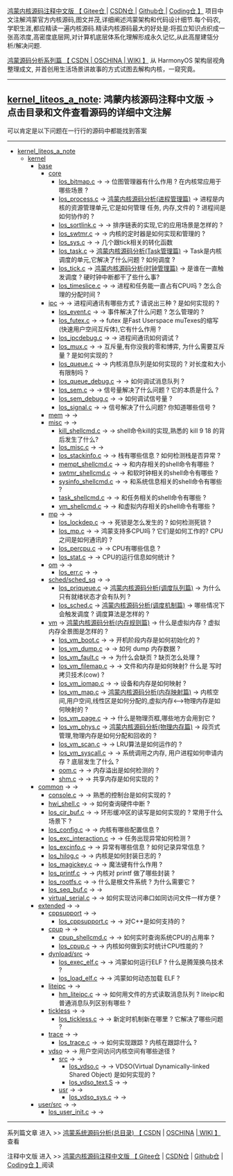 [鸿蒙内核源码注释中文版 【 Gitee仓 ](https://gitee.com/weharmony/kernel_liteos_a_note) | [ CSDN仓 ](https://codechina.csdn.net/kuangyufei/kernel_liteos_a_note) | [ Github仓 ](https://github.com/kuangyufei/kernel_liteos_a_note) | [ Coding仓 】](https://weharmony.coding.net/public/harmony/kernel_liteos_a_note/git/files) 项目中文注解鸿蒙官方内核源码,图文并茂,详细阐述鸿蒙架构和代码设计细节.每个码农,学职生涯,都应精读一遍内核源码.精读内核源码最大的好处是:将孤立知识点织成一张高浓度,高密度底层网,对计算机底层体系化理解形成永久记忆,从此高屋建瓴分析/解决问题.

[鸿蒙源码分析系列篇 【 CSDN ](https://blog.csdn.net/kuangyufei/article/details/108727970) [| OSCHINA ](https://my.oschina.net/u/3751245/blog/4626852) [| WIKI 】](https://gitee.com/weharmony/kernel_liteos_a_note/wikis/pages) 从 HarmonyOS 架构层视角整理成文, 并首创用生活场景讲故事的方式试图去解构内核，一窥究竟。

---

## **[kernel\_liteos\_a_note](https://gitee.com/weharmony/kernel_liteos_a_note): 鸿蒙内核源码注释中文版 -> 点击目录和文件查看源码的详细中文注解**  

可以肯定是以下问题在一行行的源码中都能找到答案

---

- [kernel_liteos_a_note](https://gitee.com/weharmony/kernel_liteos_a_note/)
  * [kernel](https://gitee.com/weharmony/kernel_liteos_a_note/tree/master/kernel/)
    + [base](https://gitee.com/weharmony/kernel_liteos_a_note/tree/master/kernel/base/)
    	+ [core](https://gitee.com/weharmony/kernel_liteos_a_note/tree/master/kernel/base/core/)
    		+ [los_bitmap.c](https://gitee.com/weharmony/kernel_liteos_a_note/tree/master/kernel/base/core/los_bitmap.c) -> []() -> 位图管理器有什么作用 ? 在内核常应用于哪些场景 ?
    		+ [los_process.c](https://gitee.com/weharmony/kernel_liteos_a_note/tree/master/kernel/base/core/los_process.c) -> [鸿蒙内核源码分析(进程管理篇)](https://blog.csdn.net/kuangyufei/article/details/108595941) -> 进程是内核的资源管理单元,它是如何管理 任务, 内存,文件的 ? 进程间是如何协作的 ?
    		+ [los_sortlink.c](https://gitee.com/weharmony/kernel_liteos_a_note/tree/master/kernel/base/core/los_sortlink.c) -> []() -> 排序链表的实现,它的应用场景是怎样的 ? 
    		+ [los_swtmr.c](https://gitee.com/weharmony/kernel_liteos_a_note/tree/master/kernel/base/core/los_swtmr.c) -> []() -> 内核的定时器是如何实现和管理的 ?
    		+ [los_sys.c](https://gitee.com/weharmony/kernel_liteos_a_note/tree/master/kernel/base/core/los_sys.c) -> []() -> 几个跟tick相关的转化函数
    		+ [los_task.c](https://gitee.com/weharmony/kernel_liteos_a_note/tree/master/kernel/base/core/los_task.c) -> [鸿蒙内核源码分析(Task管理篇)](https://blog.csdn.net/kuangyufei/article/details/108661248) -> Task是内核调度的单元,它解决了什么问题 ? 如何调度 ?
    		+ [los_tick.c](https://gitee.com/weharmony/kernel_liteos_a_note/tree/master/kernel/base/core/los_tick.c) -> [鸿蒙内核源码分析(时钟管理篇)](https://blog.csdn.net/kuangyufei/article/details/108603468) ->  是谁在一直触发调度 ? 硬时钟中断都干了些什么事?
    		+ [los_timeslice.c](https://gitee.com/weharmony/kernel_liteos_a_note/tree/master/kernel/base/core/los_timeslice.c) -> []() -> 进程和任务能一直占有CPU吗 ? 怎么合理的分配时间 ?
    	+ [ipc](https://gitee.com/weharmony/kernel_liteos_a_note/tree/master/kernel/base/ipc/) -> []() -> 进程间通讯有哪些方式 ? 请说出三种 ? 是如何实现的 ?
    		+ [los_event.c](https://gitee.com/weharmony/kernel_liteos_a_note/tree/master/kernel/base/ipc/los_event.c) -> []() -> 事件解决了什么问题 ? 怎么管理的 ?
    		+ [los_futex.c](https://gitee.com/weharmony/kernel_liteos_a_note/tree/master/kernel/base/ipc/base/los_futex.c) -> []() -> futex 是Fast Userspace muTexes的缩写(快速用户空间互斥体),它有什么作用 ?
    		+ [los_ipcdebug.c](https://gitee.com/weharmony/kernel_liteos_a_note/tree/master/kernel/base/ipc/base/los_ipcdebug.c) -> []() -> 进程间通讯如何调试 ?
    		+ [los_mux.c](https://gitee.com/weharmony/kernel_liteos_a_note/tree/master/kernel/base/ipc/los_mux.c) -> []() -> 互斥量,有你没我的零和博弈, 为什么需要互斥量 ? 是如何实现的 ?
    		+ [los_queue.c](https://gitee.com/weharmony/kernel_liteos_a_note/tree/master/kernel/base/ipc/los_queue.c) -> []() -> 内核消息队列是如何实现的 ? 对长度和大小有限制吗 ? 
    		+ [los_queue_debug.c](https://gitee.com/weharmony/kernel_liteos_a_note/tree/master/kernel/base/ipc/los_queue_debug.c) -> []() ->  如何调试消息队列 ? 
    		+ [los_sem.c](https://gitee.com/weharmony/kernel_liteos_a_note/tree/master/kernel/base/ipc/los_sem.c) -> []() -> 信号量解决了什么问题 ? 它的本质是什么 ?
    		+ [los_sem_debug.c](https://gitee.com/weharmony/kernel_liteos_a_note/tree/master/kernel/base/ipc/los_sem_debug.c) -> []() -> 如何调试信号量 ?
    		+ [los_signal.c](https://gitee.com/weharmony/kernel_liteos_a_note/tree/master/kernel/base/ipc/los_signal.c) -> []() -> 信号解决了什么问题? 你知道哪些信号 ?
        + [mem](https://gitee.com/weharmony/kernel_liteos_a_note/tree/master/kernel/base/mem/) -> []() -> 
    	+ [misc](https://gitee.com/weharmony/kernel_liteos_a_note/tree/master/kernel/base/misc/) -> []() -> 
    		+ [kill_shellcmd.c](https://gitee.com/weharmony/kernel_liteos_a_note/tree/master/kernel/base/misc/kill_shellcmd.c) -> []() -> shell命令kill的实现,熟悉的 kill 9 18 的背后发生了什么?
            + [los_misc.c](https://gitee.com/weharmony/kernel_liteos_a_note/tree/master/kernel/base/misc/los_misc.c) -> []() -> 
            + [los_stackinfo.c](https://gitee.com/weharmony/kernel_liteos_a_note/tree/master/kernel/base/misc/los_stackinfo.c) -> []() -> 栈有哪些信息 ? 如何检测栈是否异常 ?
            + [mempt_shellcmd.c](https://gitee.com/weharmony/kernel_liteos_a_note/tree/master/kernel/base/misc/mempt_shellcmd.c) -> []() -> 和内存相关的shell命令有哪些 ? 
            + [swtmr_shellcmd.c](https://gitee.com/weharmony/kernel_liteos_a_note/tree/master/kernel/base/misc/swtmr_shellcmd.c) -> []() -> 和软时钟相关的shell命令有哪些 ? 
            + [sysinfo_shellcmd.c](https://gitee.com/weharmony/kernel_liteos_a_note/tree/master/kernel/base/misc/sysinfo_shellcmd.c) -> []() -> 和系统信息相关的shell命令有哪些 ? 
            + [task_shellcmd.c](https://gitee.com/weharmony/kernel_liteos_a_note/tree/master/kernel/base/misc/task_shellcmd.c) -> []() -> 和任务相关的shell命令有哪些 ? 
            + [vm_shellcmd.c](https://gitee.com/weharmony/kernel_liteos_a_note/tree/master/kernel/base/misc/vm_shellcmd.c) -> []() -> 和虚拟内存相关的shell命令有哪些 ? 
        + [mp](https://gitee.com/weharmony/kernel_liteos_a_note/tree/master/kernel/base/mp/) -> []() ->
            + [los_lockdep.c](https://gitee.com/weharmony/kernel_liteos_a_note/tree/master/kernel/base/mp/los_lockdep.c) -> []() -> 死锁是怎么发生的 ? 如何检测死锁 ?
            + [los_mp.c](https://gitee.com/weharmony/kernel_liteos_a_note/tree/master/kernel/base/mp/los_mp.c) -> []() -> 鸿蒙支持多CPU吗 ? 它们是如何工作的? CPU之间是如何通讯的 ?
            + [los_percpu.c](https://gitee.com/weharmony/kernel_liteos_a_note/tree/master/kernel/base/mp/los_percpu.c) -> []() ->  CPU有哪些信息 ?
            + [los_stat.c](https://gitee.com/weharmony/kernel_liteos_a_note/tree/master/kernel/base/mp/los_stat.c) -> []() -> CPU的运行信息如何统计 ?
        + [om](https://gitee.com/weharmony/kernel_liteos_a_note/tree/master/kernel/base/om/) -> []() ->
            + [los_err.c](https://gitee.com/weharmony/kernel_liteos_a_note/tree/master/kernel/base/om/los_err.c) -> []() ->
        + [sched/sched_sq](https://gitee.com/weharmony/kernel_liteos_a_note/tree/master/kernel/base/sched/sched_sq/) -> []() ->
            + [los_priqueue.c](https://gitee.com/weharmony/kernel_liteos_a_note/tree/master/kernel/base/sched/sched_sq/los_priqueue.c) -> [鸿蒙内核源码分析(调度队列篇)](https://blog.csdn.net/kuangyufei/article/details/108626671) -> 为什么只有就绪状态才会有队列 ? 
            + [los_sched.c](https://gitee.com/weharmony/kernel_liteos_a_note/tree/master/kernel/base/sched/sched_sq/los_sched.c) -> [鸿蒙内核源码分析(调度机制篇)](https://blog.csdn.net/kuangyufei/article/details/108705968) -> 哪些情况下会触发调度 ? 调度算法是怎样的 ?
        + [vm](https://gitee.com/weharmony/kernel_liteos_a_note/tree/master/kernel/base/vm/) -> [鸿蒙内核源码分析(内存规则篇)](https://blog.csdn.net/kuangyufei/article/details/109437223) -> 什么是虚拟内存 ? 虚拟内存全景图是怎样的 ?
            + [los_vm_boot.c](https://gitee.com/weharmony/kernel_liteos_a_note/tree/master/kernel/base/vm/los_vm_boot.c) -> []() -> 开机阶段内存是如何初始化的 ?
            + [los_vm_dump.c](https://gitee.com/weharmony/kernel_liteos_a_note/tree/master/kernel/base/vm/los_vm_dump.c) -> []() -> 如何 dump 内存数据 ?
            + [los_vm_fault.c](https://gitee.com/weharmony/kernel_liteos_a_note/tree/master/kernel/base/vm/los_vm_fault.c) -> []() -> 为什么会缺页 ? 缺页怎么处理 ?
            + [los_vm_filemap.c](https://gitee.com/weharmony/kernel_liteos_a_note/tree/master/kernel/base/vm/los_vm_filemap.c) -> []() -> 文件和内存是如何映射? 什么是 写时拷贝技术(cow) ?
            + [los_vm_iomap.c](https://gitee.com/weharmony/kernel_liteos_a_note/tree/master/kernel/base/vm/los_vm_iomap.c) -> []() -> 设备和内存是如何映射 ? 
            + [los_vm_map.c](https://gitee.com/weharmony/kernel_liteos_a_note/tree/master/kernel/base/vm/los_vm_map.c) -> [鸿蒙内核源码分析(内存映射篇)](https://blog.csdn.net/kuangyufei/article/details/109032636) -> 内核空间,用户空间,线性区是如何分配的,虚拟内存<-->物理内存是如何映射的 ?
            + [los_vm_page.c](https://gitee.com/weharmony/kernel_liteos_a_note/tree/master/kernel/base/vm/los_vm_page.c) -> []() -> 什么是物理页框,哪些地方会用到它 ? 
            + [los_vm_phys.c](https://gitee.com/weharmony/kernel_liteos_a_note/tree/master/kernel/base/vm/los_vm_phys.c) -> [鸿蒙内核源码分析(物理内存篇)](https://blog.csdn.net/kuangyufei/article/details/111765600) -> 段页式管理,物理内存是如何分配和回收的 ?
            + [los_vm_scan.c](https://gitee.com/weharmony/kernel_liteos_a_note/tree/master/kernel/base/vm/los_vm_scan.c) -> []() -> LRU算法是如何运作的 ?
            + [los_vm_syscall.c](https://gitee.com/weharmony/kernel_liteos_a_note/tree/master/kernel/base/vm/los_vm_syscall.c) -> []() -> 系统调用之内存, 用户进程如何申请内存 ? 底层发生了什么 ?
            + [oom.c](https://gitee.com/weharmony/kernel_liteos_a_note/tree/master/kernel/base/vm/oom.c) -> []() -> 内存溢出是如何检测的 ?
            + [shm.c](https://gitee.com/weharmony/kernel_liteos_a_note/tree/master/kernel/base/vm/shm.c) -> []() -> 共享内存是如何实现的 ?
    + [common](https://gitee.com/weharmony/kernel_liteos_a_note/tree/master/kernel/common/) -> []() ->
        + [console.c](https://gitee.com/weharmony/kernel_liteos_a_note/tree/master/kernel/common/console.c) -> []() -> 熟悉的控制台是如何实现的 ?
        + [hwi_shell.c](https://gitee.com/weharmony/kernel_liteos_a_note/tree/master/kernel/common/hwi_shell.c) -> []() -> 如何查询硬件中断 ?
        + [los_cir_buf.c](https://gitee.com/weharmony/kernel_liteos_a_note/tree/master/kernel/common/los_cir_buf.c) -> []() -> 环形缓冲区的读写是如何实现的 ? 常用于什么场景下 ?
        + [los_config.c](https://gitee.com/weharmony/kernel_liteos_a_note/tree/master/kernel/common/los_config.c) -> []() -> 内核有哪些配置信息 ?
        + [los_exc_interaction.c](https://gitee.com/weharmony/kernel_liteos_a_note/tree/master/kernel/common/los_exc_interaction.c) -> []() -> 任务出现异常如何检测 ?
        + [los_excinfo.c](https://gitee.com/weharmony/kernel_liteos_a_note/tree/master/kernel/common/los_excinfo.c) -> []() -> 异常有哪些信息 ? 如何记录异常信息 ?
        + [los_hilog.c](https://gitee.com/weharmony/kernel_liteos_a_note/tree/master/kernel/common/los_hilog.c) -> []() -> 内核是如何封装日志的 ?
        + [los_magickey.c](https://gitee.com/weharmony/kernel_liteos_a_note/tree/master/kernel/common/los_magickey.c) -> []() -> 魔法键有什么作用 ?
        + [los_printf.c](https://gitee.com/weharmony/kernel_liteos_a_note/tree/master/kernel/common/los_printf.c) -> []() -> 内核对 printf 做了哪些封装 ?
        + [los_rootfs.c](https://gitee.com/weharmony/kernel_liteos_a_note/tree/master/kernel/common/los_rootfs.c) -> []() -> 什么是根文件系统 ? 为什么需要它 ?
        + [los_seq_buf.c](https://gitee.com/weharmony/kernel_liteos_a_note/tree/master/kernel/common/los_seq_buf.c) -> []() ->
        + [virtual_serial.c](https://gitee.com/weharmony/kernel_liteos_a_note/tree/master/kernel/common/virtual_serial.c) -> []() -> 如何实现访问串口如同访问文件一样方便 ?
    + [extended](https://gitee.com/weharmony/kernel_liteos_a_note/kernel/extended/tree/master/) -> []() ->
        + [cppsupport](https://gitee.com/weharmony/kernel_liteos_a_note/kernel/extended/tree/master/cppsupport/) -> []() -> 
            + [los_cppsupport.c](https://gitee.com/weharmony/kernel_liteos_a_note/tree/master/kernel/extended/cppsupport/los_cppsupport.c) -> []() -> 对C++是如何支持的 ? 
        + [cpup](https://gitee.com/weharmony/kernel_liteos_a_note/tree/master/kernel/extended/cpup/) -> []() ->
            + [cpup_shellcmd.c](https://gitee.com/weharmony/kernel_liteos_a_note/tree/master/kernel/extended/cpup/cpup_shellcmd.c) -> []() -> 如何实时查询系统CPU的占用率 ? 
            + [los_cpup.c](https://gitee.com/weharmony/kernel_liteos_a_note/tree/master/kernel/extended/cpup/los_cpup.c) -> []() -> 内核如何做到实时统计CPU性能的 ?
        + [dynload/src](https://gitee.com/weharmony/kernel_liteos_a_note/tree/master/kernel/extended/dynload/src/) []() ->
            + [los_exec_elf.c](https://gitee.com/weharmony/kernel_liteos_a_note/tree/master/kernel/extended/dynload/src/los_exec_elf.c) -> []() -> 鸿蒙如何运行ELF ? 什么是腾笼换鸟技术 ?
            + [los_load_elf.c](https://gitee.com/weharmony/kernel_liteos_a_note/tree/master/kernel/extended/dynload/src/los_load_elf.c) -> []() -> 鸿蒙如何动态加载 ELF ?  
        + [liteipc](https://gitee.com/weharmony/kernel_liteos_a_note/tree/master/kernel/extended/liteipc/) -> []() ->
            + [hm_liteipc.c](https://gitee.com/weharmony/kernel_liteos_a_note/tree/master/kernel/extended/liteipc/hm_liteipc.c) -> []() -> 如何用文件的方式读取消息队列 ? liteipc和普通消息队列区别有哪些 ?
        + [tickless](https://gitee.com/weharmony/kernel_liteos_a_note/tree/master/kernel/extended/tickless/) -> []() ->
            + [los_tickless.c](https://gitee.com/weharmony/kernel_liteos_a_note/tree/master/kernel/extended/tickless/los_tickless.c) -> []() -> 新定时机制新在哪里 ? 它解决了哪些问题 ?
        + [trace](https://gitee.com/weharmony/kernel_liteos_a_note/tree/master/kernel/extended/trace/) -> []() ->
            + [los_trace.c](https://gitee.com/weharmony/kernel_liteos_a_notetree/master/kernel/extended/los_trace.c) -> []() -> 如何实现跟踪 ? 内核在跟踪什么 ?
        + [vdso](https://gitee.com/weharmony/kernel_liteos_a_note/tree/master/kernel/extended/vdso/) -> []() -> 用户空间访问内核空间有哪些途径 ?
            + [src](https://gitee.com/weharmony/kernel_liteos_a_note/tree/master/kernel/extended/vdso/src/) -> []() ->
                + [los_vdso.c](https://gitee.com/weharmony/kernel_liteos_a_note/tree/master/kernel/extended/vdso/src/los_vdso.c) -> []() -> VDSO(Virtual Dynamically-linked Shared Object) 是如何实现的 ?
                + [los_vdso_text.S](https://gitee.com/weharmony/kernel_liteos_a_note/tree/master/kernel/extended/vdso/src/los_vdso_text.S) -> []() -> 
            + [usr](https://gitee.com/weharmony/kernel_liteos_a_note/tree/master/kernel/extended/vdso/usr/) -> []() ->
                + [los_vdso_sys.c](https://gitee.com/weharmony/kernel_liteos_a_note/tree/master/kernel/extended/vdso/usr/los_vdso_sys.c) -> []() ->      
    + [user/src](https://gitee.com/weharmony/kernel_liteos_a_note/tree/master/kernel/user/src/) -> []() ->
    	+ [los_user_init.c](https://gitee.com/weharmony/kernel_liteos_a_note/tree/master/kernel/user/src/los_user_init.c) -> []() ->









---

系列篇文章 进入 >\> [鸿蒙系统源码分析(总目录) 【 CSDN](https://blog.csdn.net/kuangyufei/article/details/108727970) | [OSCHINA](https://my.oschina.net/u/3751245/blog/4626852) [| WIKI 】](https://gitee.com/weharmony/kernel_liteos_a_note/wikis/pages)查看
    
 注释中文版 进入 >\> [鸿蒙内核源码注释中文版 【 Gitee仓](https://gitee.com/weharmony/kernel_liteos_a_note) | [CSDN仓](https://codechina.csdn.net/kuangyufei/kernel_liteos_a_note) | [Github仓](https://github.com/kuangyufei/kernel_liteos_a_note) | [Coding仓 】](https://weharmony.coding.net/public/harmony/kernel_liteos_a_note/git/files)阅读
    